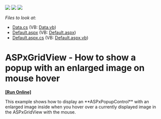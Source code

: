 <!-- default badges list -->
![](https://img.shields.io/endpoint?url=https://codecentral.devexpress.com/api/v1/VersionRange/128535491/13.1.6%2B)
[![](https://img.shields.io/badge/Open_in_DevExpress_Support_Center-FF7200?style=flat-square&logo=DevExpress&logoColor=white)](https://supportcenter.devexpress.com/ticket/details/E4872)
[![](https://img.shields.io/badge/📖_How_to_use_DevExpress_Examples-e9f6fc?style=flat-square)](https://docs.devexpress.com/GeneralInformation/403183)
<!-- default badges end -->
<!-- default file list -->
*Files to look at*:

* [Data.cs](./CS/Solution/Data.cs) (VB: [Data.vb](./VB/Solution/Data.vb))
* [Default.aspx](./CS/Solution/Default.aspx) (VB: [Default.aspx](./VB/Solution/Default.aspx))
* [Default.aspx.cs](./CS/Solution/Default.aspx.cs) (VB: [Default.aspx.vb](./VB/Solution/Default.aspx.vb))
<!-- default file list end -->
# ASPxGridView - How to show a popup with an enlarged image on mouse hover
<!-- run online -->
**[[Run Online]](https://codecentral.devexpress.com/e4872/)**
<!-- run online end -->


<p>This example shows how to display an **ASPxPopupControl** with an enlarged image inside when you hover over a currently displayed image in the ASPxGridView with the mouse.</p>

<br/>


